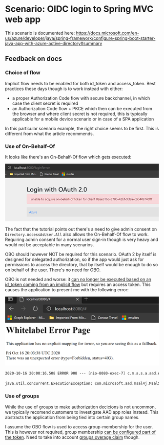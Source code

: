 # Scenario: OIDC login to Spring MVC web app

This scenario is documented here: https://docs.microsoft.com/en-us/azure/developer/java/spring-framework/configure-spring-boot-starter-java-app-with-azure-active-directory#summary

## Feedback on docs

### Choice of flow

Implicit flow needs to be enabled for both id_token and access_token.  Best practices these days though is to work instead with either:

- a proper Authorization Code flow with secure backchannel, in which case the client secret is required
- an Authorization Code flow + PKCE which then can be executed from the browser and where client secret is not required, this is typically applicable for a mobile device scenario or in case of a SPA application

In this particular scenario example, the right choice seems to be first.  This is different from what the article recommends.

### Use of On-Behalf-Of

It looks like there's an On-Behalf-Of flow which gets executed:

![On-Behalf-Of](./images/obo-error.png)

The fact that the tutorial points out there's a need to give admin consent on `Directory.AccessAsUser.All` also allows the On-Behalf-Of flow to work.  Requiring admin consent for a normal user sign-in though is very heavy and would not be acceptable in many scenarios.

OBO should however NOT be required for this scenario.  OAuth 2 by itself is designed for delegated authorization, so if the app would just ask for permissions to access the directory, that by itself would be enough to do so on behalf of the user.  There's no need for OBO.

OBO is not needed and worse: it [can no longer be executed based on an id_token coming from an implicit flow](https://docs.microsoft.com/en-us/azure/active-directory/develop/v2-oauth2-on-behalf-of-flow) but requires an access token.  This causes the application to present me with the following error:

![whitelabel-error](./images/whitelabel-error.png)

~~~txt
2020-10-16 20:00:16.508 ERROR 908 --- [nio-8080-exec-7] c.m.a.s.a.aad.AzureADGraphClient         : acquire on behalf of token for graph api error

java.util.concurrent.ExecutionException: com.microsoft.aad.msal4j.MsalServiceException: AADSTS240002: Input id_token cannot be used as 'urn:ietf:params:oauth:grant-type:jwt-bearer' grant.
~~~

### Use of groups

While the use of groups to make authorization decicions is not uncommon, we typically recomend customers to investigate AAD app roles instead.  This abstracts the application from being tied into certain group names.

I assume the OBO flow is used to access group-membership for the user.  This is however not required, group membership [can be configured part of the token](https://docs.microsoft.com/en-us/azure/active-directory/develop/active-directory-optional-claims#configuring-groups-optional-claims).  Need to take into account [groups overage claim](https://docs.microsoft.com/en-us/azure/active-directory/develop/id-tokens#groups-overage-claim) though.